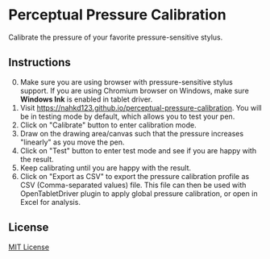 # Perceptual Pressure Calibration
Calibrate the pressure of your favorite pressure-sensitive stylus.

## Instructions
0. Make sure you are using browser with pressure-sensitive stylus support. If you are using Chromium browser on Windows, make sure **Windows Ink** is enabled in tablet driver.
0. Visit https://nahkd123.github.io/perceptual-pressure-calibration. You will be in testing mode by default, which allows you to test your pen.
0. Click on "Calibrate" button to enter calibration mode.
0. Draw on the drawing area/canvas such that the pressure increases "linearly" as you move the pen.
0. Click on "Test" button to enter test mode and see if you are happy with the result.
0. Keep calibrating until you are happy with the result.
0. Click on "Export as CSV" to export the pressure calibration profile as CSV (Comma-separated values) file. This file can then be used with OpenTabletDriver plugin to apply global pressure calibration, or open in Excel for analysis.

## License
[MIT License](./LICENSE)